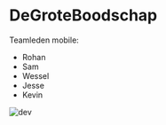 # DeGroteBoodschap

Teamleden mobile:

- Rohan
- Sam
- Wessel
- Jesse
- Kevin

![dev](https://bookriot.com/wp-content/uploads/2013/12/typing.gif)

